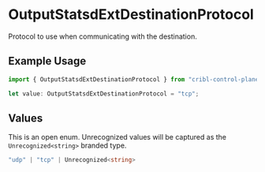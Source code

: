 # OutputStatsdExtDestinationProtocol

Protocol to use when communicating with the destination.

## Example Usage

```typescript
import { OutputStatsdExtDestinationProtocol } from "cribl-control-plane/models";

let value: OutputStatsdExtDestinationProtocol = "tcp";
```

## Values

This is an open enum. Unrecognized values will be captured as the `Unrecognized<string>` branded type.

```typescript
"udp" | "tcp" | Unrecognized<string>
```
